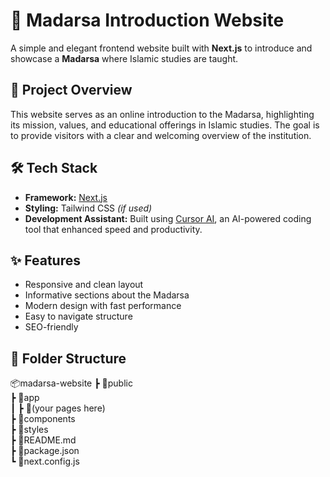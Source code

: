 # 🕌 Madarsa Introduction Website

A simple and elegant frontend website built with **Next.js** to introduce and showcase a **Madarsa** where Islamic studies are taught.

## 📌 Project Overview

This website serves as an online introduction to the Madarsa, highlighting its mission, values, and educational offerings in Islamic studies. The goal is to provide visitors with a clear and welcoming overview of the institution.

## 🛠️ Tech Stack

- **Framework:** [Next.js](https://nextjs.org/)
- **Styling:** Tailwind CSS *(if used)*
- **Development Assistant:** Built using [Cursor AI](https://cursor.so), an AI-powered coding tool that enhanced speed and productivity.

## ✨ Features

- Responsive and clean layout
- Informative sections about the Madarsa
- Modern design with fast performance
- Easy to navigate structure
- SEO-friendly

## 📂 Folder Structure
📦madarsa-website
┣ 📂public </br>
┣ 📂app  </br>
┃ ┣ 📂(your pages here) </br>
┣ 📂components  </br>
┣ 📂styles  </br>
┣ 📄README.md  </br>
┣ 📄package.json  </br>
┗ 📄next.config.js  </br>
